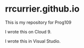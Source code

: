 # rrcurrier.github.io
This is my repository for Prog109

I wrote this on Cloud 9.

I wrote this in Visual Studio.

